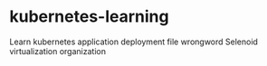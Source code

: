 # kubernetes-learning
Learn kubernetes application deployment file wrongword Selenoid
virtualization organization 
